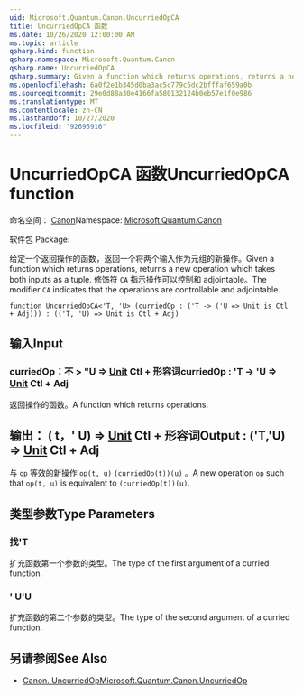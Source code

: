 ```yaml
---
uid: Microsoft.Quantum.Canon.UncurriedOpCA
title: UncurriedOpCA 函数
ms.date: 10/26/2020 12:00:00 AM
ms.topic: article
qsharp.kind: function
qsharp.namespace: Microsoft.Quantum.Canon
qsharp.name: UncurriedOpCA
qsharp.summary: Given a function which returns operations, returns a new operation which takes both inputs as a tuple. The modifier `CA` indicates that the operations are controllable and adjointable.
ms.openlocfilehash: 6a0f2e1b345d0ba3ac5c779c5dc2bfffaf659a0b
ms.sourcegitcommit: 29e0d88a30e4166fa580132124b0eb57e1f0e986
ms.translationtype: MT
ms.contentlocale: zh-CN
ms.lasthandoff: 10/27/2020
ms.locfileid: "92695916"
---
```

# <a name="uncurriedopca-function"></a><span data-ttu-id="89c05-102">UncurriedOpCA 函数</span><span class="sxs-lookup"><span data-stu-id="89c05-102">UncurriedOpCA function</span></span>

<span data-ttu-id="89c05-103">命名空间： [Canon](xref:Microsoft.Quantum.Canon)</span><span class="sxs-lookup"><span data-stu-id="89c05-103">Namespace: [Microsoft.Quantum.Canon](xref:Microsoft.Quantum.Canon)</span></span>

<span data-ttu-id="89c05-104">软件包 [](https://nuget.org/packages/)</span><span class="sxs-lookup"><span data-stu-id="89c05-104">Package: [](https://nuget.org/packages/)</span></span>


<span data-ttu-id="89c05-105">给定一个返回操作的函数，返回一个将两个输入作为元组的新操作。</span><span class="sxs-lookup"><span data-stu-id="89c05-105">Given a function which returns operations, returns a new operation which takes both inputs as a tuple.</span></span>
<span data-ttu-id="89c05-106">修饰符 `CA` 指示操作可以控制和 adjointable。</span><span class="sxs-lookup"><span data-stu-id="89c05-106">The modifier `CA` indicates that the operations are controllable and adjointable.</span></span>

```qsharp
function UncurriedOpCA<'T, 'U> (curriedOp : ('T -> ('U => Unit is Ctl + Adj))) : (('T, 'U) => Unit is Ctl + Adj)
```


## <a name="input"></a><span data-ttu-id="89c05-107">输入</span><span class="sxs-lookup"><span data-stu-id="89c05-107">Input</span></span>

### <a name="curriedop--t---u--unit-ctl--adj"></a><span data-ttu-id="89c05-108">curriedOp：不 > "U => [Unit](xref:microsoft.quantum.lang-ref.unit) Ctl + 形容词</span><span class="sxs-lookup"><span data-stu-id="89c05-108">curriedOp : 'T -> 'U => [Unit](xref:microsoft.quantum.lang-ref.unit) Ctl + Adj</span></span>

<span data-ttu-id="89c05-109">返回操作的函数。</span><span class="sxs-lookup"><span data-stu-id="89c05-109">A function which returns operations.</span></span>



## <a name="output--tu--unit-ctl--adj"></a><span data-ttu-id="89c05-110">输出： ( t，' U) => [Unit](xref:microsoft.quantum.lang-ref.unit) Ctl + 形容词</span><span class="sxs-lookup"><span data-stu-id="89c05-110">Output : ('T,'U) => [Unit](xref:microsoft.quantum.lang-ref.unit) Ctl + Adj</span></span>

<span data-ttu-id="89c05-111">与 `op` 等效的新操作 `op(t, u)` `(curriedOp(t))(u)` 。</span><span class="sxs-lookup"><span data-stu-id="89c05-111">A new operation `op` such that `op(t, u)` is equivalent to `(curriedOp(t))(u)`.</span></span>

## <a name="type-parameters"></a><span data-ttu-id="89c05-112">类型参数</span><span class="sxs-lookup"><span data-stu-id="89c05-112">Type Parameters</span></span>

### <a name="t"></a><span data-ttu-id="89c05-113">找</span><span class="sxs-lookup"><span data-stu-id="89c05-113">'T</span></span>

<span data-ttu-id="89c05-114">扩充函数第一个参数的类型。</span><span class="sxs-lookup"><span data-stu-id="89c05-114">The type of the first argument of a curried function.</span></span>
### <a name="u"></a><span data-ttu-id="89c05-115">' U</span><span class="sxs-lookup"><span data-stu-id="89c05-115">'U</span></span>

<span data-ttu-id="89c05-116">扩充函数的第二个参数的类型。</span><span class="sxs-lookup"><span data-stu-id="89c05-116">The type of the second argument of a curried function.</span></span>

## <a name="see-also"></a><span data-ttu-id="89c05-117">另请参阅</span><span class="sxs-lookup"><span data-stu-id="89c05-117">See Also</span></span>

- [<span data-ttu-id="89c05-118">Canon. UncurriedOp</span><span class="sxs-lookup"><span data-stu-id="89c05-118">Microsoft.Quantum.Canon.UncurriedOp</span></span>](xref:Microsoft.Quantum.Canon.UncurriedOp)